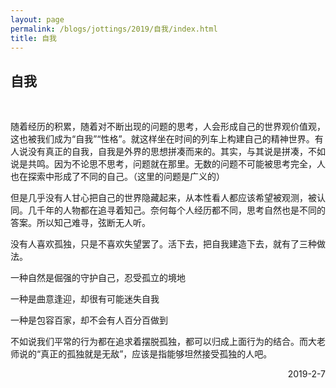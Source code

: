 ```yaml
---
layout: page
permalink: /blogs/jottings/2019/自我/index.html
title: 自我
---
```


## 自我
<br>

 随着经历的积累，随着对不断出现的问题的思考，人会形成自己的世界观价值观，这也被我们成为“自我”“性格”。就这样坐在时间的列车上构建自己的精神世界。有人说没有真正的自我，自我是外界的思想拼凑而来的。其实，与其说是拼凑，不如说是共鸣。因为不论思不思考，问题就在那里。无数的问题不可能被思考完全，人也在探索中形成了不同的自己。（这里的问题是广义的）

但是几乎没有人甘心把自己的世界隐藏起来，从本性看人都应该希望被观测，被认同。几千年的人物都在追寻着知己。奈何每个人经历都不同，思考自然也是不同的答案。所以知己难寻，弦断无人听。

没有人喜欢孤独，只是不喜欢失望罢了。活下去，把自我建造下去，就有了三种做法。

一种自然是倔强的守护自己，忍受孤立的境地

一种是曲意逢迎，却很有可能迷失自我

一种是包容百家，却不会有人百分百做到

不如说我们平常的行为都在追求着摆脱孤独，都可以归成上面行为的结合。而大老师说的“真正的孤独就是无敌”，应该是指能够坦然接受孤独的人吧。

<p align="right">2019-2-7</p>